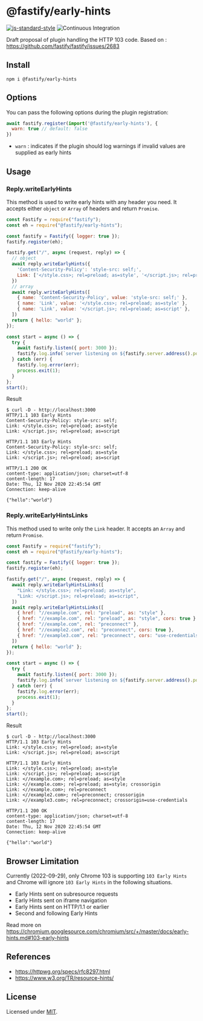 # @fastify/early-hints


[![js-standard-style](https://img.shields.io/badge/code%20style-standard-brightgreen.svg?style=flat)](http://standardjs.com/)
![Continuous
Integration](https://github.com/fastify/fastify-early-hints/workflows/CI/badge.svg)

Draft proposal of plugin handling the HTTP 103 code.
Based on : https://github.com/fastify/fastify/issues/2683

## Install

```shell
npm i @fastify/early-hints
```

## Options

You can pass the following options during the plugin registration:

```js
await fastify.register(import('@fastify/early-hints'), {
  warn: true // default: false
})
```

- `warn` : indicates if the plugin should log warnings if invalid values are supplied as early hints

## Usage

### Reply.writeEarlyHints

This method is used to write early hints with any header you need. It accepts
either `object` or `Array` of headers and return `Promise`.

```javascript
const Fastify = require("fastify");
const eh = require("@fastify/early-hints");

const fastify = Fastify({ logger: true });
fastify.register(eh);

fastify.get("/", async (request, reply) => {
  // object
  await reply.writeEarlyHints({
    'Content-Security-Policy': 'style-src: self;',
    Link: ['</style.css>; rel=preload; as=style', '</script.js>; rel=preload; as=script']
  })
  // array
  await reply.writeEarlyHints([
    { name: 'Content-Security-Policy', value: 'style-src: self;' },
    { name: 'Link', value: '</style.css>; rel=preload; as=style' },
    { name: 'Link', value: '</script.js>; rel=preload; as=script' },
  ])
  return { hello: "world" };
});

const start = async () => {
  try {
    await fastify.listen({ port: 3000 });
    fastify.log.info(`server listening on ${fastify.server.address().port}`);
  } catch (err) {
    fastify.log.error(err);
    process.exit(1);
  }
};
start();
```

Result

```shell
$ curl -D - http://localhost:3000    
HTTP/1.1 103 Early Hints
Content-Security-Policy: style-src: self;
Link: </style.css>; rel=preload; as=style
Link: </script.js>; rel=preload; as=script

HTTP/1.1 103 Early Hints
Content-Security-Policy: style-src: self;
Link: </style.css>; rel=preload; as=style
Link: </script.js>; rel=preload; as=script

HTTP/1.1 200 OK
content-type: application/json; charset=utf-8
content-length: 17
Date: Thu, 12 Nov 2020 22:45:54 GMT
Connection: keep-alive

{"hello":"world"}
```

### Reply.writeEarlyHintsLinks

This method used to write only the `Link` header. It accepts an `Array` and
return `Promise`.

```javascript
const Fastify = require("fastify");
const eh = require("@fastify/early-hints");

const fastify = Fastify({ logger: true });
fastify.register(eh);

fastify.get("/", async (request, reply) => {
  await reply.writeEarlyHintsLinks([
    "Link: </style.css>; rel=preload; as=style",
    "Link: </script.js>; rel=preload; as=script",
  ])
  await reply.writeEarlyHintsLinks([
    { href: "//example.com", rel: "preload", as: "style" },
    { href: "//example.com", rel: "preload", as: "style", cors: true },
    { href: "//example.com", rel: "preconnect" },
    { href: "//example2.com", rel: "preconnect", cors: true },
    { href: "//example3.com", rel: "preconnect", cors: "use-credentials" },
  ])
  return { hello: "world" };
});

const start = async () => {
  try {
    await fastify.listen({ port: 3000 });
    fastify.log.info(`server listening on ${fastify.server.address().port}`);
  } catch (err) {
    fastify.log.error(err);
    process.exit(1);
  }
};
start();
```

Result

```shell
$ curl -D - http://localhost:3000    
HTTP/1.1 103 Early Hints
Link: </style.css>; rel=preload; as=style
Link: </script.js>; rel=preload; as=script

HTTP/1.1 103 Early Hints
Link: </style.css>; rel=preload; as=style
Link: </script.js>; rel=preload; as=script
Link: <//example.com>; rel=preload; as=style
Link: <//example.com>; rel=preload; as=style; crossorigin
Link: <//example.com>; rel=preconnect
Link: <//example2.com>; rel=preconnect; crossorigin
Link: <//example3.com>; rel=preconnect; crossorigin=use-credentials

HTTP/1.1 200 OK
content-type: application/json; charset=utf-8
content-length: 17
Date: Thu, 12 Nov 2020 22:45:54 GMT
Connection: keep-alive

{"hello":"world"}
```

## Browser Limitation

Currently (2022-09-29), only Chrome 103 is supporting `103 Early Hints` and
Chrome will ignore `103 Early Hints` in the following situations.

- Early Hints sent on subresource requests
- Early Hints sent on iframe navigation
- Early Hints sent on HTTP/1.1 or earlier
- Second and following Early Hints

Read more on <https://chromium.googlesource.com/chromium/src/+/master/docs/early-hints.md#103-early-hints>

## References

- <https://httpwg.org/specs/rfc8297.html>
- <https://www.w3.org/TR/resource-hints/>

## License

Licensed under [MIT](./LICENSE).
